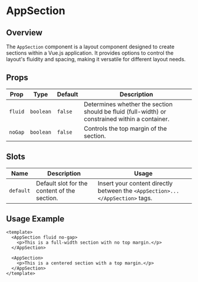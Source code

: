 # AppSection

## Overview

The `AppSection` component is a layout component designed to create sections within a Vue.js application. It provides options to control the layout's fluidity and spacing, making it versatile for different layout needs.

## Props

| Prop    | Type      | Default | Description                                                                                    |
| ------- | --------- | ------- | ---------------------------------------------------------------------------------------------- |
| `fluid` | `boolean` | `false` | Determines whether the section should be fluid (full-width) or constrained within a container. |
| `noGap` | `boolean` | `false` | Controls the top margin of the section.                                                        |

## Slots

| Name      | Description                                  | Usage                                                                         |
| --------- | -------------------------------------------- | ----------------------------------------------------------------------------- |
| `default` | Default slot for the content of the section. | Insert your content directly between the `<AppSection>...</AppSection>` tags. |

## Usage Example

```vue
<template>
  <AppSection fluid no-gap>
    <p>This is a full-width section with no top margin.</p>
  </AppSection>

  <AppSection>
    <p>This is a centered section with a top margin.</p>
  </AppSection>
</template>
```
